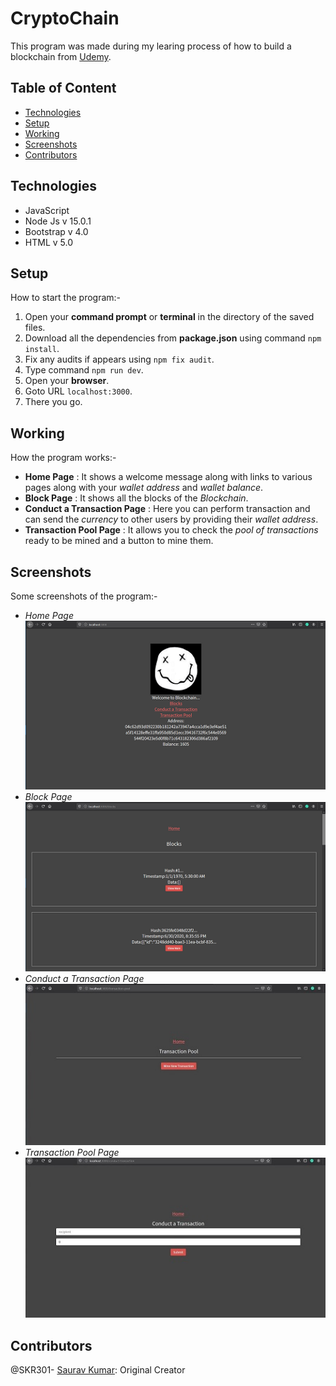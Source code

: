 # CryptoChain 
  This program was made during my learing process of how to build a blockchain from [Udemy](https://www.udemy.com/course/build-blockchain-full-stack).
  
  ## Table of Content
  - [Technologies](#technologies)
  - [Setup](#setup)
  - [Working](#working)
  - [Screenshots](#screenshots)
  - [Contributors](#contributors)
  
  ## Technologies
  - JavaScript
  - Node Js v 15.0.1
  - Bootstrap v 4.0
  - HTML v 5.0
  
  ## Setup
  How to start the program:-
  1. Open your **command prompt** or **terminal** in the directory of the saved files.
  2. Download all the dependencies from **package.json** using command `npm install`.
  3. Fix any audits if appears using `npm fix audit`.
  2. Type command `npm run dev`.
  3. Open your **browser**.
  4. Goto URL `localhost:3000`.
  5. There you go.
  
  ## Working
  How the program works:-
  - **Home Page** : It shows a welcome message along with links to various pages along with your *wallet address* and *wallet balance*.
  - **Block Page** : It shows all the blocks of the *Blockchain*.
  - **Conduct a Transaction Page** : Here you can perform transaction and can send the *currency* to other users by providing their *wallet address*.
  - **Transaction Pool Page** : It allows you to check the *pool of transactions* ready to be mined and a button to mine them.
  
  ## Screenshots
  Some screenshots of the program:-
  - *Home Page*<br />
  ![Home Page](https://github.com/SKR301/blockchain/blob/master/ScreenShots/home.png)
  - *Block Page*<br />
  ![Block Page](https://github.com/SKR301/blockchain/blob/master/ScreenShots/block.png)
  - *Conduct a Transaction Page*<br />
  ![Conduct a Transaction Page](https://github.com/SKR301/blockchain/blob/master/ScreenShots/pool.png)
  - *Transaction Pool Page*<br />
  ![Transaction Pool Page](https://github.com/SKR301/blockchain/blob/master/ScreenShots/transaction.png)
  
  ## Contributors
  @SKR301- [Saurav Kumar](https://github.com/SKR301): Original Creator
